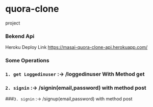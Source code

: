 # quora-clone
project

### Bekend Api
Heroku Deploy Link  https://masai-quora-clone-api.herokuapp.com/

<h3>Some Operations<h3/>
  
### `1. get Loggedinuser` :-> /loggedinuser With Method get
### `2. signin`           :-> /signin(email,password)       with method post
###`3. signin`           :-> /signup(email,password)       with method post
